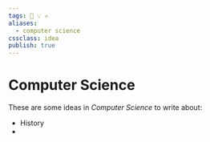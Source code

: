 ```yaml
---
tags: 💨 💡 ✍️
aliases: 
  - computer science
cssclass: idea
publish: true
---
```

# Computer Science
These are some ideas in _Computer Science_ to write about:

- History
- 